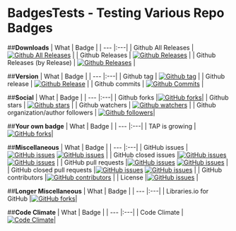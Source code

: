 # BadgesTests - Testing Various Repo Badges

##**Downloads**
| What | Badge | 
| --- |:---|
| Github All Releases | [![Github All Releases](https://img.shields.io/github/downloads/wulas/BadgesTests/total.svg?maxAge=2592000)]() |
| Github Releases | [![Github Releases](https://img.shields.io/github/downloads/wulas/BadgesTests/latest/total.svg?maxAge=2592000)]() |
| Github Releases (by Release) | [![Github Releases](https://img.shields.io/github/downloads/wulas/BadgesTests/0.0.1/total.svg?maxAge=2592000)]() |


##**Version**
| What | Badge | 
| --- |:---|
| Github tag | [![Github tag](https://img.shields.io/github/tag/wulas/BadgesTests.svg?maxAge=2592000)]() |
| Github release | [![Github Release](https://img.shields.io/github/release/wulas/BadgesTests.svg?maxAge=2592000)]() |
| Github commits | [![Github Commits](https://img.shields.io/github/commits-since/wulas/BadgesTests/0.0.1.svg?maxAge=2592000)]() |

##**Social**
| What | Badge | 
| --- |:---|
| Github forks |[![GitHub forks](https://img.shields.io/github/forks/wulas/BadgesTests.svg?style=social&label=Fork&maxAge=2592000?style=flat-square)]()|
| Github stars | [![Github stars](https://img.shields.io/github/stars/wulas/BadgesTests.svg?style=social&label=Star&maxAge=2592000)]() |
| Github watchers | [![Github watchers](https://img.shields.io/github/watchers/wulas/BadgesTests.svg?style=social&label=Watch&maxAge=2592000)]() |
| Github organization/author followers | [![Github followers](https://img.shields.io/github/followers/wulas.svg?style=social&label=Follow&maxAge=2592000)]()|

##**Your own badge**
| What | Badge | 
| --- |:---|
| TAP is growing |[![GitHub forks](https://img.shields.io/badge/TrustedAnalytics-GROWING-green.svg)]()|

##**Miscellaneous**
| What | Badge | 
| --- |:---|
| GitHub issues |[![GitHub issues](https://img.shields.io/github/issues/wulas/BadgesTests.svg?maxAge=2592000?style=flat-square)]() [![GitHub issues](https://img.shields.io/github/issues-raw/wulas/BadgesTests.svg?maxAge=2592000?style=flat-square)]() |
| GitHub closed issues |[![GitHub issues](https://img.shields.io/github/issues-closed/wulas/BadgesTests.svg?maxAge=2592000?style=flat-square)]() [![GitHub issues](https://img.shields.io/github/issues-closed-raw/wulas/BadgesTests.svg?maxAge=2592000?style=flat-square)]() |
| GitHub pull requests |[![GitHub issues](https://img.shields.io/github/issues-pr/wulas/BadgesTests.svg?maxAge=2592000?style=flat-square)]() [![GitHub issues](https://img.shields.io/github/issues-pr-raw/wulas/BadgesTests.svg?maxAge=2592000?style=flat-square)]() |
| GitHub closed pull requests |[![GitHub issues](https://img.shields.io/github/issues-pr-closed/wulas/BadgesTests.svg?maxAge=2592000?style=flat-square)]() [![GitHub issues](https://img.shields.io/github/issues-pr-closed-raw/wulas/BadgesTests.svg?maxAge=2592000?style=flat-square)]() |
| GitHub contributors |[![GitHub contributors](https://img.shields.io/github/contributors/wulas/BadgesTests.svg?maxAge=2592000?style=flat-square)]()  |
| License |[![GitHub issues](https://img.shields.io/github/license/wulas/BadgesTests.svg?maxAge=2592000?style=flat-square)]()  |


##**Longer Miscellaneous**
| What | Badge | 
| --- |:---|
| Libraries.io for GitHub |[![GitHub forks](https://img.shields.io/librariesio/github/wulas/BadgesTests.svg?maxAge=2592000?style=flat-square)](https://libraries.io/github/wulas/BadgesTests)|

##**Code Climate**
| What | Badge | 
| --- |:---|
| Code Climate | [![Code Climate](https://codeclimate.com/github/wulas/BadgesTests/badges/gpa.svg)](https://codeclimate.com/github/wulas/BadgesTests)|


